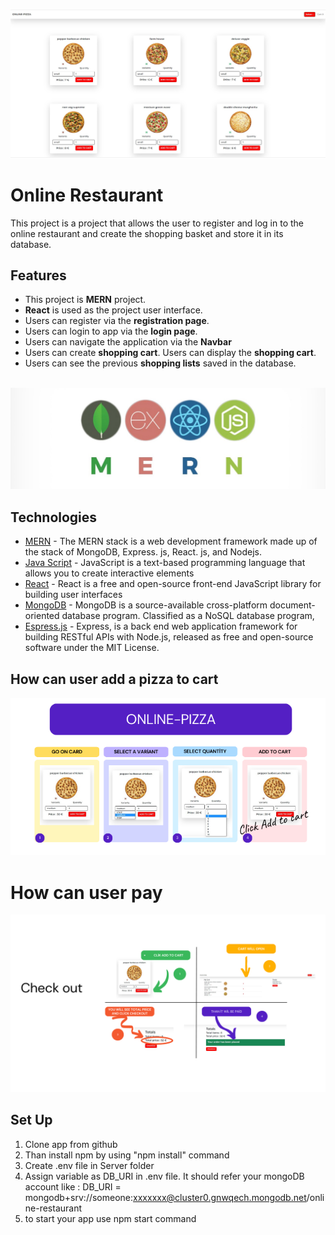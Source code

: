 ![homepage](https://github.com/dikkat-lutfen/online-restaurant/blob/staging/app/online-restaurant/photos/home%20page.jpg)
<br/>

# Online Restaurant

This project is a project that allows the user to register and log in to the online restaurant and create the shopping basket and store it in its database.

## Features

- This project is **MERN** project.
- **React** is used as the project user interface.
- Users can register via the **registration page**.
- Users can login to app via the **login page**.
- Users can navigate the application via the **Navbar**
- Users can create **shopping cart**. Users can display the **shopping cart**.
- Users can see the previous **shopping lists** saved in the database. <br/> <br/>

![mern](https://github.com/dikkat-lutfen/online-restaurant/blob/staging/app/online-restaurant/photos/Mern.jpeg)

## Technologies

- [MERN]() - The MERN stack is a web development framework made up of the stack of MongoDB, Express. js, React. js, and Nodejs.
- [Java Script]() - JavaScript is a text-based programming language that allows you to create interactive elements
- [React]() - React is a free and open-source front-end JavaScript library for building user interfaces
- [MongoDB]() - MongoDB is a source-available cross-platform document-oriented database program. Classified as a NoSQL database program,
- [Espress.js]() - Express, is a back end web application framework for building RESTful APIs with Node.js, released as free and open-source software under the MIT License.

## How can user add a pizza to cart

![add to cart ](https://github.com/dikkat-lutfen/online-restaurant/blob/staging/app/online-restaurant/photos/ONLINE-PIZZA.png)

# How can user pay

![pay ](<https://github.com/dikkat-lutfen/online-restaurant/blob/staging/app/online-restaurant/photos/ONLINE-PIZZA%20(2).png>)

## Set Up

1. Clone app from github
2. Than install npm by using "npm install" command
3. Create .env file in Server folder
4. Assign variable as DB_URI in .env file. It should refer your mongoDB account
   like : DB_URI = mongodb+srv://someone:xxxxxxx@cluster0.gnwqech.mongodb.net/online-restaurant
5. to start your app use npm start command
